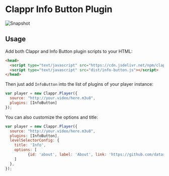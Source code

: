 # Clappr Info Button Plugin

![Snapshot](../master/snapshot.png)

## Usage

Add both Clappr and Info Button plugin scripts to your HTML:

```html
<head>
  <script type="text/javascript" src="https://cdn.jsdelivr.net/npm/clappr@latest/dist/clappr.min.js"></script>
  <script type="text/javascript" src="dist/info-button.js"></script>
</head>
```

Then just add `InfoButton` into the list of plugins of your player instance:

```javascript
var player = new Clappr.Player({
  source: "http://your.video/here.m3u8",
  plugins: [InfoButton]
});
```

You can also customize the options and title:

```javascript
var player = new Clappr.Player({
  source: "http://your.video/here.m3u8",
  plugins: [InfoButton],
  levelSelectorConfig: {
    title: 'Info',
    options: [
          {id: 'about', label: 'About', link: 'https://github.com/datarhei/clappr-info-button-plugin'},
    ]
  },
});
```
